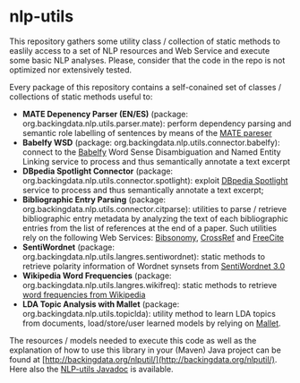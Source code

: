 # nlp-utils

This repository gathers some utility class / collection of static methods to easlily access to a set of NLP resources and Web Service and execute some basic NLP analyses. Please, consider that the code in the repo is not optimized nor extensively tested.

Every package of this repository contains a self-conained set of classes / collections of static methods useful to:
* **MATE Depenency Parser (EN/ES)** (package: org.backingdata.nlp.utils.parser.mate): perform dependency parsing and semantic role labelling of sentences by means of the [MATE pareser](https://code.google.com/archive/p/mate-tools/ "MATE parser")
* **Babelfy WSD** (package: org.backingdata.nlp.utils.connector.babelfy): connect to the [Babelfy](http://babelfy.org/ "Babelfy") Word Sense Disambiguation and Named Entity Linking service to process and thus semantically annotate a text excerpt
* **DBpedia Spotlight Connector** (package: org.backingdata.nlp.utils.connector.spotlight): exploit [DBpedia Spotlight](https://github.com/dbpedia-spotlight/dbpedia-spotlight "DBpedia Spotlight") service to process and thus semantically annotate a text excerpt;
* **Bibliographic Entry Parsing** (package: org.backingdata.nlp.utils.connector.citparse): utilities to parse / retrieve bibliographic entry metadata by analyzing the text of each bibliographic entries from the list of references at the end of a paper. Such utilities rely on the following Web Services: [Bibsonomy](https://bitbucket.org/bibsonomy/bibsonomy/wiki/documentation/api/REST%20API "Bibsonomy API"), [CrossRef](http://search.crossref.org/help/api "CrossRef API") and [FreeCite](http://freecite.library.brown.edu/ "FreeCite API")
* **SentiWordnet** (package: org.backingdata.nlp.utils.langres.sentiwordnet): static methods to retrieve polarity information of Wordnet synsets from [SentiWordnet 3.0](http://sentiwordnet.isti.cnr.it/ "SentiWordnet 3.0")
* **Wikipedia Word Frequencies** (package: org.backingdata.nlp.utils.langres.wikifreq): static methods to retrieve [word frequencies from Wikipedia](http://www.monlp.com/2012/04/16/calculating-word-and-n-gram-statistics-from-a-wikipedia-corpora "word frequency in Wikipedia")
* **LDA Topic Analysis with Mallet** (package: org.backingdata.nlp.utils.topiclda): utility method to learn LDA topics from documents, load/store/user learned models by relying on [Mallet](http://mallet.cs.umass.edu/ "Mallet").

The resources / models needed to execute this code as well as the explanation of how to use this library in your (Maven) Java project can be found at [http://backingdata.org/nlputil/](http://backingdata.org/nlputil/). Here also the [NLP-utils Javadoc](http://backingdata.org/nlputils/doc/) is available.
